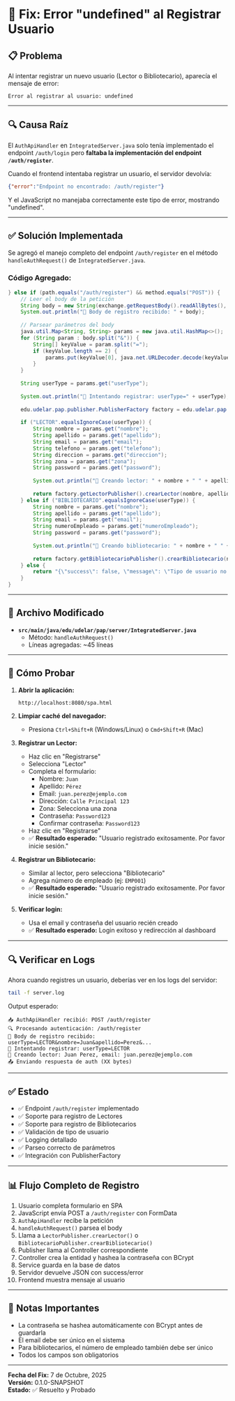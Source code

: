 # 🔧 Fix: Error "undefined" al Registrar Usuario

## 📋 Problema

Al intentar registrar un nuevo usuario (Lector o Bibliotecario), aparecía el mensaje de error:
```
Error al registrar al usuario: undefined
```

---

## 🔍 Causa Raíz

El `AuthApiHandler` en `IntegratedServer.java` solo tenía implementado el endpoint `/auth/login` pero **faltaba la implementación del endpoint `/auth/register`**.

Cuando el frontend intentaba registrar un usuario, el servidor devolvía:
```json
{"error":"Endpoint no encontrado: /auth/register"}
```

Y el JavaScript no manejaba correctamente este tipo de error, mostrando "undefined".

---

## ✅ Solución Implementada

Se agregó el manejo completo del endpoint `/auth/register` en el método `handleAuthRequest()` de `IntegratedServer.java`.

### Código Agregado:

```java
} else if (path.equals("/auth/register") && method.equals("POST")) {
    // Leer el body de la petición
    String body = new String(exchange.getRequestBody().readAllBytes(), "UTF-8");
    System.out.println("📝 Body de registro recibido: " + body);
    
    // Parsear parámetros del body
    java.util.Map<String, String> params = new java.util.HashMap<>();
    for (String param : body.split("&")) {
        String[] keyValue = param.split("=");
        if (keyValue.length == 2) {
            params.put(keyValue[0], java.net.URLDecoder.decode(keyValue[1], "UTF-8"));
        }
    }
    
    String userType = params.get("userType");
    
    System.out.println("📝 Intentando registrar: userType=" + userType);
    
    edu.udelar.pap.publisher.PublisherFactory factory = edu.udelar.pap.publisher.PublisherFactory.getInstance();
    
    if ("LECTOR".equalsIgnoreCase(userType)) {
        String nombre = params.get("nombre");
        String apellido = params.get("apellido");
        String email = params.get("email");
        String telefono = params.get("telefono");
        String direccion = params.get("direccion");
        String zona = params.get("zona");
        String password = params.get("password");
        
        System.out.println("📝 Creando lector: " + nombre + " " + apellido + ", email: " + email);
        
        return factory.getLectorPublisher().crearLector(nombre, apellido, email, telefono, direccion, zona, password);
    } else if ("BIBLIOTECARIO".equalsIgnoreCase(userType)) {
        String nombre = params.get("nombre");
        String apellido = params.get("apellido");
        String email = params.get("email");
        String numeroEmpleado = params.get("numeroEmpleado");
        String password = params.get("password");
        
        System.out.println("📝 Creando bibliotecario: " + nombre + " " + apellido + ", email: " + email);
        
        return factory.getBibliotecarioPublisher().crearBibliotecario(nombre, apellido, email, numeroEmpleado, password);
    } else {
        return "{\"success\": false, \"message\": \"Tipo de usuario no válido\"}";
    }
}
```

---

## 📄 Archivo Modificado

- **`src/main/java/edu/udelar/pap/server/IntegratedServer.java`**
  - Método: `handleAuthRequest()`
  - Líneas agregadas: ~45 líneas

---

## 🧪 Cómo Probar

1. **Abrir la aplicación:**
   ```
   http://localhost:8080/spa.html
   ```

2. **Limpiar caché del navegador:**
   - Presiona `Ctrl+Shift+R` (Windows/Linux) o `Cmd+Shift+R` (Mac)

3. **Registrar un Lector:**
   - Haz clic en "Registrarse"
   - Selecciona "Lector"
   - Completa el formulario:
     - Nombre: `Juan`
     - Apellido: `Pérez`
     - Email: `juan.perez@ejemplo.com`
     - Dirección: `Calle Principal 123`
     - Zona: Selecciona una zona
     - Contraseña: `Password123`
     - Confirmar contraseña: `Password123`
   - Haz clic en "Registrarse"
   - ✅ **Resultado esperado:** "Usuario registrado exitosamente. Por favor inicie sesión."

4. **Registrar un Bibliotecario:**
   - Similar al lector, pero selecciona "Bibliotecario"
   - Agrega número de empleado (ej: `EMP001`)
   - ✅ **Resultado esperado:** "Usuario registrado exitosamente. Por favor inicie sesión."

5. **Verificar login:**
   - Usa el email y contraseña del usuario recién creado
   - ✅ **Resultado esperado:** Login exitoso y redirección al dashboard

---

## 🔍 Verificar en Logs

Ahora cuando registres un usuario, deberías ver en los logs del servidor:

```bash
tail -f server.log
```

Output esperado:
```
📥 AuthApiHandler recibió: POST /auth/register
🔍 Procesando autenticación: /auth/register
📝 Body de registro recibido: userType=LECTOR&nombre=Juan&apellido=Perez&...
📝 Intentando registrar: userType=LECTOR
📝 Creando lector: Juan Perez, email: juan.perez@ejemplo.com
📤 Enviando respuesta de auth (XX bytes)
```

---

## ✅ Estado

- ✅ Endpoint `/auth/register` implementado
- ✅ Soporte para registro de Lectores
- ✅ Soporte para registro de Bibliotecarios
- ✅ Validación de tipo de usuario
- ✅ Logging detallado
- ✅ Parseo correcto de parámetros
- ✅ Integración con PublisherFactory

---

## 📊 Flujo Completo de Registro

1. Usuario completa formulario en SPA
2. JavaScript envía POST a `/auth/register` con FormData
3. `AuthApiHandler` recibe la petición
4. `handleAuthRequest()` parsea el body
5. Llama a `LectorPublisher.crearLector()` o `BibliotecarioPublisher.crearBibliotecario()`
6. Publisher llama al Controller correspondiente
7. Controller crea la entidad y hashea la contraseña con BCrypt
8. Service guarda en la base de datos
9. Servidor devuelve JSON con success/error
10. Frontend muestra mensaje al usuario

---

## 🚨 Notas Importantes

- La contraseña se hashea automáticamente con BCrypt antes de guardarla
- El email debe ser único en el sistema
- Para bibliotecarios, el número de empleado también debe ser único
- Todos los campos son obligatorios

---

**Fecha del Fix:** 7 de Octubre, 2025  
**Versión:** 0.1.0-SNAPSHOT  
**Estado:** ✅ Resuelto y Probado

